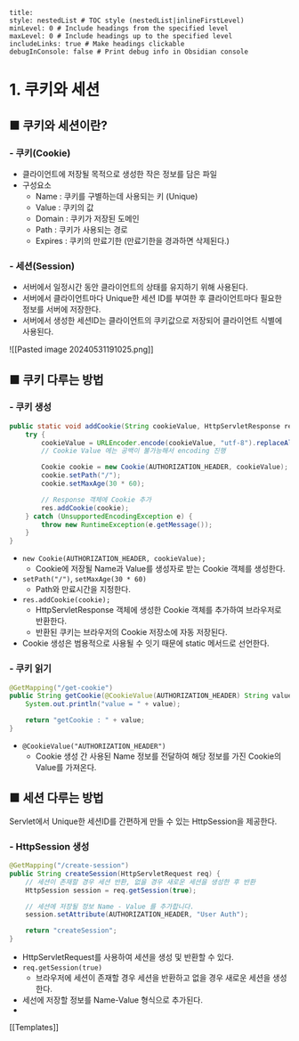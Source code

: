 ```table-of-contents
title: 
style: nestedList # TOC style (nestedList|inlineFirstLevel)
minLevel: 0 # Include headings from the specified level
maxLevel: 0 # Include headings up to the specified level
includeLinks: true # Make headings clickable
debugInConsole: false # Print debug info in Obsidian console
```

# 1. 쿠키와 세션
## ■ 쿠키와 세션이란?

### - 쿠키(Cookie)
- 클라이언트에 저장될 목적으로 생성한 작은 정보를 담은 파일
- 구성요소
	- Name : 쿠키를 구별하는데 사용되는 키 (Unique)
	- Value : 쿠키의 값
	- Domain : 쿠키가 저장된 도메인
	- Path : 쿠키가 사용되는 경로
	- Expires : 쿠키의 만료기한 (만료기한을 경과하면 삭제된다.)

### - 세션(Session)
- 서버에서 일정시간 동안 클라이언트의 상태를 유지하기 위해 사용된다.
- 서버에서 클라이언트마다 Unique한 세션 ID를 부여한 후 클라이언트마다 필요한 정보를 서버에 저장한다.
- 서버에서 생성한 세션ID는 클라이언트의 쿠키값으로 저장되어 클라이언트 식별에 사용된다.

![[Pasted image 20240531191025.png]]

## ■ 쿠키 다루는 방법
### - 쿠키 생성
``` java
public static void addCookie(String cookieValue, HttpServletResponse res) {
    try {
        cookieValue = URLEncoder.encode(cookieValue, "utf-8").replaceAll("\\+", "%20"); 
	    // Cookie Value 에는 공백이 불가능해서 encoding 진행

        Cookie cookie = new Cookie(AUTHORIZATION_HEADER, cookieValue); // Name-Value
        cookie.setPath("/");
        cookie.setMaxAge(30 * 60);

        // Response 객체에 Cookie 추가
        res.addCookie(cookie);
    } catch (UnsupportedEncodingException e) {
        throw new RuntimeException(e.getMessage());
    }
}
```
- `new Cookie(AUTHORIZATION_HEADER, cookieValue);`
	- Cookie에 저장될 Name과 Value를 생성자로 받는 Cookie 객체를 생성한다.
- `setPath("/")`, `setMaxAge(30 * 60)`
	- Path와 만료시간을 지정한다.
- `res.addCookie(cookie);`
	- HttpServletResponse 객체에 생성한 Cookie 객체를 추가하여 브라우저로 반환한다.
	- 반환된 쿠키는 브라우저의 Cookie 저장소에 자동 저장된다.
- Cookie 생성은 범용적으로 사용될 수 잇기 때문에 static 메서드로 선언한다.

### - 쿠키 읽기
``` java
@GetMapping("/get-cookie")
public String getCookie(@CookieValue(AUTHORIZATION_HEADER) String value) {
    System.out.println("value = " + value);

    return "getCookie : " + value;
}
```
- `@CookieValue("AUTHORIZATION_HEADER")`
	- Cookie 생성 간 사용된 Name 정보를 전달하여 해당 정보를 가진 Cookie의 Value를 가져온다.

## ■ 세션 다루는 방법

Servlet에서 Unique한 세션ID를 간편하게 만들 수 있는 HttpSession을 제공한다.
### - HttpSession 생성
``` java
@GetMapping("/create-session")
public String createSession(HttpServletRequest req) {
    // 세션이 존재할 경우 세션 반환, 없을 경우 새로운 세션을 생성한 후 반환
    HttpSession session = req.getSession(true);

    // 세션에 저장될 정보 Name - Value 를 추가합니다.
    session.setAttribute(AUTHORIZATION_HEADER, "User Auth");

    return "createSession";
}
```
- HttpServletRequest를 사용하여 세션을 생성 및 반환할 수 있다.
- `req.getSession(true)`
	- 브라우저에 세션이 존재할 경우 세션을 반환하고 없을 경우 새로운 세션을 생성한다.
- 세선에 저장할 정보를 Name-Value 형식으로 추가된다.
- 




[[Templates]]
